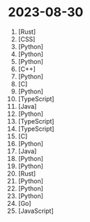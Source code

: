 # 2023-08-30

1. [](https://github.comundefined "The Parity Polkadot Blockchain SDK") [Rust]
2. [](https://github.comundefined "经济学人(含音频)、纽约客、卫报、连线、大西洋月刊等英语杂志免费下载,支持epub、mobi、pdf格式, 每周更新") [CSS]
3. [](https://github.comundefined "An open source implementation of Microsoft's VALL-E X zero-shot TTS model. Demo is available in https://plachtaa.github.io") [Python]
4. [](https://github.comundefined "All Algorithms implemented in Python") [Python]
5. [](https://github.comundefined "CVE-2023-38831 winrar exploit generator") [Python]
6. [](https://github.comundefined "The Magic Mask for Android") [C++]
7. [](https://github.comundefined "Family of instruction-following LLMs powered by Evol-Instruct: WizardLM, WizardCoder and WizardMath") [Python]
8. [](https://github.comundefined "") [C]
9. [](https://github.comundefined "⏩ the open-source autopilot for software development—bring the power of ChatGPT to VS Code") [Python]
10. [](https://github.comundefined "The communications platform that puts data protection first.") [TypeScript]
11. [](https://github.comundefined "") [Java]
12. [](https://github.comundefined "The official source code repository for the calibre ebook manager") [Python]
13. [](https://github.comundefined "Interactive roadmaps, guides and other educational content to help developers grow in their careers.") [TypeScript]
14. [](https://github.comundefined "Developer Wallet & DevTools for Anvil") [TypeScript]
15. [](https://github.comundefined "Port of Facebook's LLaMA model in C/C++") [C]
16. [](https://github.comundefined "ALL IN ONE Hacking Tool For Hackers") [Python]
17. [](https://github.comundefined "Quarkus: Supersonic Subatomic Java.") [Java]
18. [](https://github.comundefined "What the f*ck Python? 😱") [Python]
19. [](https://github.comundefined "Multi agent system for AI-driven software development. Combine LLM with DevOps tools to convert natural language requirements into working software. Supports any development language and extends the existing code.") [Python]
20. [](https://github.comundefined "Lightning-fast and Powerful Code Editor written in Rust") [Rust]
21. [](https://github.comundefined "PoC for a scalable dev tool that writes entire apps from scratch while the developer oversees the implementation") [Python]
22. [](https://github.comundefined "A collective list of free APIs") [Python]
23. [](https://github.comundefined "A Gradio web UI for Large Language Models. Supports transformers, GPTQ, llama.cpp (ggml/gguf), Llama models.") [Python]
24. [](https://github.comundefined "Connect your devices into a single secure private WireGuard®-based mesh network with SSO/MFA and simple access controls.") [Go]
25. [](https://github.comundefined "A WhatsApp client library for NodeJS that connects through the WhatsApp Web browser app") [JavaScript]
